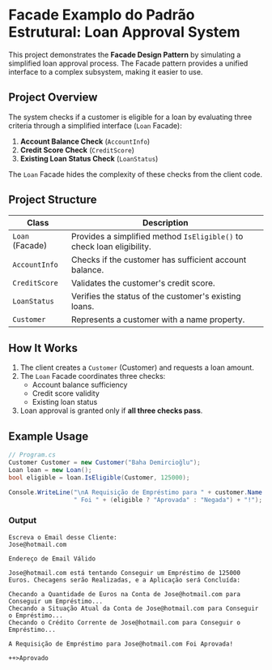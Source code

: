 # Facade Examplo do Padrão Estrutural: Loan Approval System

This project demonstrates the **Facade Design Pattern** by simulating a simplified loan approval process. The Facade pattern provides a unified interface to a complex subsystem, making it easier to use.

## Project Overview
The system checks if a customer is eligible for a loan by evaluating three criteria through a simplified interface (`Loan` Facade):
1. **Account Balance Check** (`AccountInfo`)
2. **Credit Score Check** (`CreditScore`)
3. **Existing Loan Status Check** (`LoanStatus`)

The `Loan` Facade hides the complexity of these checks from the client code.

## Project Structure
| Class                  | Description                                                                    |
|------------------------|--------------------------------------------------------------------------------|
| `Loan` (Facade)        | Provides a simplified method `IsEligible()` to check loan eligibility.         |
| `AccountInfo`          | Checks if the customer has sufficient account balance.                         |
| `CreditScore`          | Validates the customer's credit score.                                         |
| `LoanStatus`           | Verifies the status of the customer's existing loans.                          |
| `Customer`             | Represents a customer with a name property.                                    |

## How It Works
1. The client creates a `Customer` (Customer) and requests a loan amount.
2. The `Loan` Facade coordinates three checks:
   - Account balance sufficiency
   - Credit score validity
   - Existing loan status
3. Loan approval is granted only if **all three checks pass**.

## Example Usage
```csharp
// Program.cs
Customer Customer = new Customer("Baha Demircioğlu");
Loan loan = new Loan();
bool eligible = loan.IsEligible(Customer, 125000);

Console.WriteLine("\nA Requisição de Empréstimo para " + customer.Name +
                  " Foi " + (eligible ? "Aprovada" : "Negada") + "!");
```
### Output
```
Escreva o Email desse Cliente:
Jose@hotmail.com

Endereço de Email Válido

Jose@hotmail.com está tentando Conseguir um Empréstimo de 125000 Euros. Checagens serão Realizadas, e a Aplicação será Concluída:

Checando a Quantidade de Euros na Conta de Jose@hotmail.com para Conseguir um Empréstimo...
Checando a Situação Atual da Conta de Jose@hotmail.com para Conseguir o Empréstimo...
Checando o Crédito Corrente de Jose@hotmail.com para Conseguir o Empréstimo...

A Requisição de Empréstimo para Jose@hotmail.com Foi Aprovada!

++>Aprovado